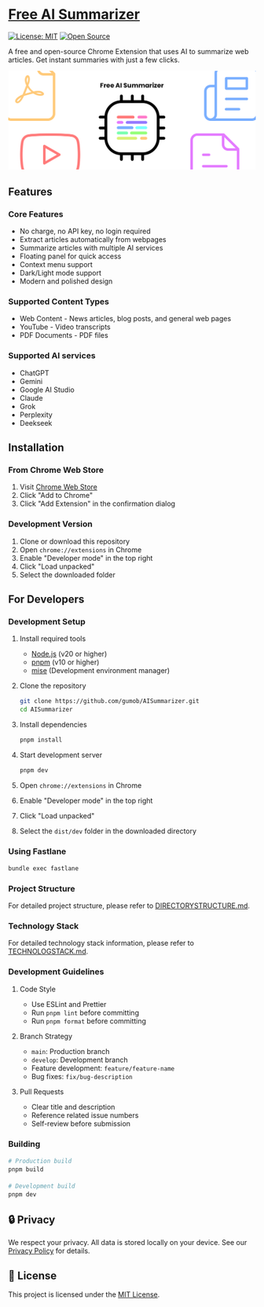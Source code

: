 # [Free AI Summarizer](https://github.com/gumob/AISummarizer)

[![License: MIT](https://img.shields.io/badge/License-MIT-yellow.svg)](https://opensource.org/licenses/MIT)
[![Open Source](https://img.shields.io/badge/Open%20Source-Yes-green.svg)](https://github.com/gumob/AISummarizer)

A free and open-source Chrome Extension that uses AI to summarize web articles. Get instant summaries with just a few clicks.

<img src="https://raw.githubusercontent.com/gumob/AISummarizer/refs/heads/main/screenshot.png" alt="Banner">

## Features

### Core Features

- No charge, no API key, no login required
- Extract articles automatically from webpages
- Summarize articles with multiple AI services
- Floating panel for quick access
- Context menu support
- Dark/Light mode support
- Modern and polished design

### Supported Content Types

- Web Content - News articles, blog posts, and general web pages
- YouTube - Video transcripts
- PDF Documents - PDF files

### Supported AI services

- ChatGPT
- Gemini
- Google AI Studio
- Claude
- Grok
- Perplexity
- Deekseek

## Installation

### From Chrome Web Store

1. Visit [Chrome Web Store](https://chromewebstore.google.com/detail/free-ai-summarizer/ojofnhnjhhjfpgenkakhpajjeidplidd)
2. Click "Add to Chrome"
3. Click "Add Extension" in the confirmation dialog

### Development Version

1. Clone or download this repository
2. Open `chrome://extensions` in Chrome
3. Enable "Developer mode" in the top right
4. Click "Load unpacked"
5. Select the downloaded folder

## For Developers

### Development Setup

1. Install required tools

   - [Node.js](https://nodejs.org/) (v20 or higher)
   - [pnpm](https://pnpm.io/) (v10 or higher)
   - [mise](https://mise.jdx.dev/) (Development environment manager)

2. Clone the repository

   ```bash
   git clone https://github.com/gumob/AISummarizer.git
   cd AISummarizer
   ```

3. Install dependencies

   ```bash
   pnpm install
   ```

4. Start development server

   ```bash
   pnpm dev
   ```

5. Open `chrome://extensions` in Chrome
6. Enable "Developer mode" in the top right
7. Click "Load unpacked"
8. Select the `dist/dev` folder in the downloaded directory

### Using Fastlane

```bash
bundle exec fastlane
```

### Project Structure

For detailed project structure, please refer to [DIRECTORYSTRUCTURE.md](./DIRECTORYSTRUCTURE.md).

### Technology Stack

For detailed technology stack information, please refer to [TECHNOLOGSTACK.md](./TECHNOLOGSTACK.md).

### Development Guidelines

1. Code Style

   - Use ESLint and Prettier
   - Run `pnpm lint` before committing
   - Run `pnpm format` before committing

2. Branch Strategy

   - `main`: Production branch
   - `develop`: Development branch
   - Feature development: `feature/feature-name`
   - Bug fixes: `fix/bug-description`

3. Pull Requests
   - Clear title and description
   - Reference related issue numbers
   - Self-review before submission

### Building

```bash
# Production build
pnpm build

# Development build
pnpm dev
```

## 🔒 Privacy

We respect your privacy. All data is stored locally on your device. See our [Privacy Policy](./PRIVACY.md) for details.

## 📝 License

This project is licensed under the [MIT License](./LICENSE).

